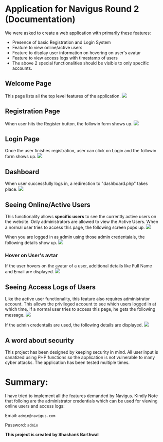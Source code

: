 # Application for Navigus Round 2 (Documentation)

We were asked to create a web application with primarily these features:
* Presence of basic Registration and Login System
* Feature to view online/active users
* Feature to display user information on hovering on user's avatar
* Feature to view access logs with timestamp of users
* The above 2 special functionalities should be visible to only specific accounts.

## Welcome Page
This page lists all the top level features of the application.
![](/media/index.png)



## Registration Page
When user hits the Register button, the followin form shows up.
![](/media/register.png)



## Login Page
Once the user finishes registration, user can click on Login and the followin form shows up.
![](/media/login.png)


## Dashboard
When user successfully logs in, a redirection to "dashboard.php" takes place.
![](/media/dashboard.png)



## Seeing Online/Active Users
This functionality allows **specific users** to see the currently active users on the website.
Only administrators are allowed to view the Active Users. When a normal user tries to access this page, the following screen pops up.
![](/media/online_users_for_others.png)

When you are logged in as admin using those admin credentaials, the following details show up.
![](/media/online_users_for_admin.png)


### Hover on User's avtar
If the user hovers on the avatar of a user, additional details like Full Name and Email are displayed.
![](/media/hover.png)


## Seeing Access Logs of Users
Like the active user functionality, this feature also requires administrator account. 
This allows the privileged account to see which users logged in at which time. If a normal user tries to access this page, he gets the following message.
![](/media/access_logs_for_others.png)

If the admin credentails are used, the following details are displayed.
![](/media/access_logs_for_administrator.png)


## A word about security
This project has been designed by keeping security in mind. All user input is sanatized using PHP functions so the application is not vulnerable to many cyber attacks. The application has been tested multiple times.


# Summary:
I have tried to implement all the features demanded by Navigus. Kindly Note that folloing are the administrator credentials which can be used for viewing online users and access logs:

Email: ```admin@navigus.com```


Password: ```admin```

**This project is created by Shashank Barthwal**

